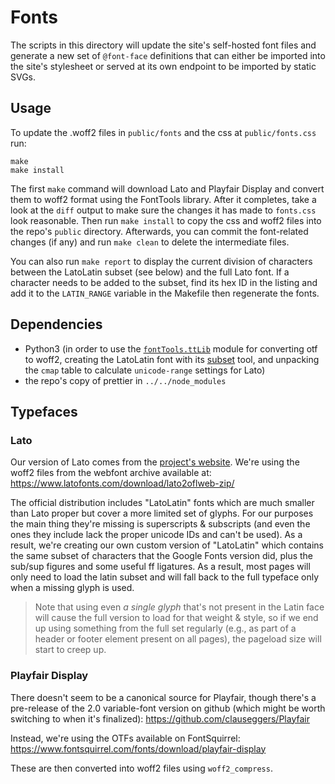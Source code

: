 # Fonts

The scripts in this directory will update the site's self-hosted font files and generate a new set of `@font-face` definitions that can either be imported into the site's stylesheet or served at its own endpoint to be imported by static SVGs.

## Usage

To update the .woff2 files in `public/fonts` and the css at `public/fonts.css` run:

```console
make
make install
```

The first `make` command will download Lato and Playfair Display and convert them to woff2 format using the FontTools library. After it completes, take a look at the `diff` output to make sure the changes it has made to `fonts.css` look reasonable. Then run `make install` to copy the css and woff2 files into the repo's `public` directory. Afterwards, you can commit the font-related changes (if any) and run `make clean` to delete the intermediate files.

You can also run `make report` to display the current division of characters between the LatoLatin subset (see below) and the full Lato font. If a character needs to be added to the subset, find its hex ID in the listing and add it to the `LATIN_RANGE` variable in the Makefile then regenerate the fonts.

## Dependencies

-   Python3 (in order to use the [`fontTools.ttLib`](https://pypi.org/project/fonttools/) module for converting otf to woff2, creating the LatoLatin font with its [subset](https://fonttools.readthedocs.io/en/latest/subset/index.html) tool, and unpacking the `cmap` table to calculate `unicode-range` settings for Lato)
-   the repo's copy of prettier in `../../node_modules`

## Typefaces

### Lato

Our version of Lato comes from the [project's website](https://www.latofonts.com/lato-free-fonts/). We're using the woff2 files from the webfont archive available at: https://www.latofonts.com/download/lato2oflweb-zip/

The official distribution includes "LatoLatin" fonts which are much smaller than Lato proper but cover a more limited set of glyphs. For our purposes the main thing they're missing is superscripts & subscripts (and even the ones they include lack the proper unicode IDs and can't be used). As a result, we're creating our own custom version of "LatoLatin" which contains the same subset of characters that the Google Fonts version did, plus the sub/sup figures and some useful ff ligatures. As a result, most pages will only need to load the latin subset and will fall back to the full typeface only when a missing glyph is used.

> Note that using even _a single glyph_ that's not present in the Latin face will cause the full version to load for that weight & style, so if we end up using something from the full set regularly (e.g., as part of a header or footer element present on all pages), the pageload size will start to creep up.

### Playfair Display

There doesn't seem to be a canonical source for Playfair, though there's a pre-release of the 2.0 variable-font version on github (which might be worth switching to when it's finalized):
https://github.com/clauseggers/Playfair

Instead, we're using the OTFs available on FontSquirrel:
https://www.fontsquirrel.com/fonts/download/playfair-display

These are then converted into woff2 files using `woff2_compress`.
